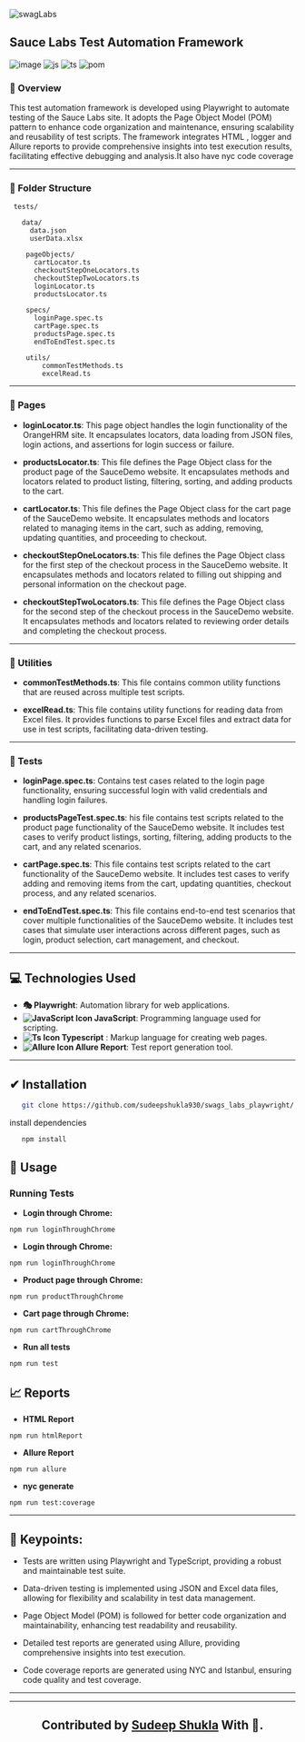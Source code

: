  ![swagLabs](https://www.pagerduty.com/wp-content/uploads/2020/01/010101_LOGO_Sauce-Labs_Horiz_Red-Grey_RGB.png)

## Sauce Labs Test Automation Framework


![image](https://img.shields.io/badge/Playwright-2EAD33?style=for-the-badge&logo=Playwright&logoColor=yellow)    ![js](https://img.shields.io/badge/JavaScript-323330?style=for-the-badge&logo=javascript&logoColor=F7DF1E
)   ![ts](https://img.shields.io/badge/TypeScript-007ACC?style=for-the-badge&logo=typescript&logoColor=white
)  ![pom](https://img.shields.io/badge/POM-48B9C7?style=for-the-badge&logo=pkgsrc&logoColor=white)

### 🤖 Overview
This test automation framework is developed using Playwright to automate testing of the Sauce Labs site. It adopts the Page Object Model (POM) pattern to enhance code organization and maintenance, ensuring scalability and reusability of test scripts. The framework integrates HTML , logger and Allure reports to provide comprehensive insights into test execution results, facilitating effective debugging and analysis.It also have nyc code coverage
***
### 📁 Folder Structure
```
 tests/

   data/
     data.json
     userData.xlsx

    pageObjects/
      cartLocator.ts
      checkoutStepOneLocators.ts
      checkoutStepTwoLocators.ts
      loginLocator.ts
      productsLocator.ts
    
    specs/
      loginPage.spec.ts
      cartPage.spec.ts
      productsPage.spec.ts
      endToEndTest.spec.ts

    utils/
        commonTestMethods.ts
        excelRead.ts
```

***
### 📜 Pages
- **loginLocator.ts**: This page object handles the login functionality of the OrangeHRM site. It encapsulates locators, data loading from JSON files, login actions, and assertions for login success or failure.
- **productsLocator.ts**: This file defines the Page Object class for the product page of the SauceDemo website. It encapsulates methods and locators related to product listing, filtering, sorting, and adding products to the cart.
- **cartLocator.ts**: This file defines the Page Object class for the cart page of the SauceDemo website. It encapsulates methods and locators related to managing items in the cart, such as adding, removing, updating quantities, and proceeding to checkout.

- **checkoutStepOneLocators.ts**: This file defines the Page Object class for the first step of the checkout process in the SauceDemo website. It encapsulates methods and locators related to filling out shipping and personal information on the checkout page.

- **checkoutStepTwoLocators.ts**: This file defines the Page Object class for the second step of the checkout process in the SauceDemo website. It encapsulates methods and locators related to reviewing order details and completing the checkout process.

****
### 🧰 Utilities
- **commonTestMethods.ts**: This file contains common utility functions that are reused across multiple test scripts.

- **excelRead.ts**: This file contains utility functions for reading data from Excel files. It provides functions to parse Excel files and extract data for use in test scripts, facilitating data-driven testing.
***

### 🔨 Tests
- **loginPage.spec.ts**: Contains test cases related to the login page functionality, ensuring successful login with valid credentials and handling login failures.

- **productsPageTest.spec.ts**: his file contains test scripts related to the product page functionality of the SauceDemo website. It includes test cases to verify product listings, sorting, filtering, adding products to the cart, and any related scenarios.

- **cartPage.spec.ts**: This file contains test scripts related to the cart functionality of the SauceDemo website. It includes test cases to verify adding and removing items from the cart, updating quantities, checkout process, and any related scenarios.

- **endToEndTest.spec.ts**: This file contains end-to-end test scenarios that cover multiple functionalities of the SauceDemo website. It includes test cases that simulate user interactions across different pages, such as login, product selection, cart management, and checkout.
***



## 💻 Technologies Used
- **🎭 Playwright**: Automation library for web applications. 
- **![JavaScript Icon](https://img.icons8.com/color/24/000000/javascript--v1.png) JavaScript**: Programming language used for scripting. 
- **![Ts Icon](https://img.icons8.com/color/24/000000/typescript--v1.png) Typescript** : Markup language for creating web pages. 
- **![Allure Icon](https://img.icons8.com/ios/18/000000/test-tube.png) Allure Report**: Test report generation tool. 

***

## ✔ Installation

```bash
   git clone https://github.com/sudeepshukla930/swags_labs_playwright/
```

install dependencies

```bash
   npm install
```

## 🚀 Usage

###  Running Tests

- **Login through Chrome:** 

```
npm run loginThroughChrome

```

- **Login through Chrome:** 

```
npm run loginThroughChrome

```
- **Product page through Chrome:** 

```
npm run productThroughChrome

```
- **Cart page through Chrome:** 

```
npm run cartThroughChrome

```
- **Run all tests** 

```
npm run test

```


## 📈 Reports

- **HTML Report** 

```
npm run htmlReport

```

- **Allure Report** 

```
npm run allure

```

- **nyc generate** 

```
npm run test:coverage

```

***

## 📌 Keypoints:

- Tests are written using Playwright and TypeScript, providing a robust and maintainable test suite.

- Data-driven testing is implemented using JSON and Excel data files, allowing for flexibility and scalability in test data management.

- Page Object Model (POM) is followed for better code organization and maintainability, enhancing test readability and reusability.

- Detailed test reports are generated using Allure, providing comprehensive insights into test execution.

- Code coverage reports are generated using NYC and Istanbul, ensuring code quality and test coverage.

*******************************
********************


   **<h2 align="center"> Contributed by <a href="https://github.com/sudeepshukla930">Sudeep Shukla</a> With 💜. </h2>**





 